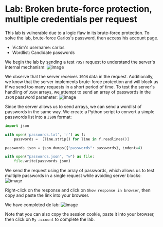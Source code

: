 # Lab: Broken brute-force protection, multiple credentials per request

This lab is vulnerable due to a logic flaw in its brute-force protection. To solve the lab, brute-force Carlos's password, then access his account page.

- Victim's username: carlos
- Wordlist: Candidate passwords

We begin the lab by sending a test `POST` request to understand the server's internal mechanism:
![image](https://github.com/user-attachments/assets/e9f36794-70f9-433c-be2c-c5778decf756)

We observe that the server receives `JSON` data in the request. Additionally, we know that the server implements brute-force protection and will block us if we send too many requests in a short period of time. To test the server's handling of `JSON` arrays, we attempt to send an array of passwords in the `JSON` password parameter:
![image](https://github.com/user-attachments/assets/36bd5b38-4fb9-4453-969b-acda1d60a611)

Since the server allows us to send arrays, we can send a wordlist of passwords in the same way. We create a Python script to convert a simple passwords list into a `JSON` format:

```python
import json

with open('passwords.txt', 'r') as f:
    passwords =  [line.strip() for line in f.readlines()]

passwords_json = json.dumps({"passwords": passwords}, indent=4)

with open("passwords.json", "w") as file:
    file.write(passwords_json)
```

We send the request using the array of passwords, which allows us to test multiple passwords in a single request while avoiding server blocks:
![image](https://github.com/user-attachments/assets/d1e2e012-5900-4c81-84d5-a5cfac1ed4b2)

Right-click on the response and click on `Show response in browser`, then copy and paste the link into your browser.

We have completed de lab:
![image](https://github.com/user-attachments/assets/25c91788-b0cf-4d64-a243-748ad41c87c5)

Note that you can also copy the session cookie, paste it into your browser, then click on `My account` to complete the lab.
